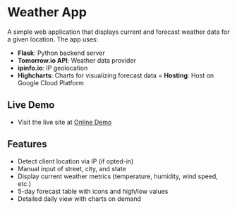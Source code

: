 # Weather App

A simple web application that displays current and forecast weather data for a given location. The app uses:

- **Flask**: Python backend server  
- **Tomorrow.io API**: Weather data provider  
- **ipinfo.io**: IP geolocation  
- **Highcharts**: Charts for visualizing forecast data
= **Hosting**: Host on Google Cloud Platform

## Live Demo

- Visit the live site at [Online Demo](https://chuassign2.wl.r.appspot.com/)  

## Features

- Detect client location via IP (if opted-in)  
- Manual input of street, city, and state  
- Display current weather metrics (temperature, humidity, wind speed, etc.)  
- 5-day forecast table with icons and high/low values  
- Detailed daily view with charts on demand  